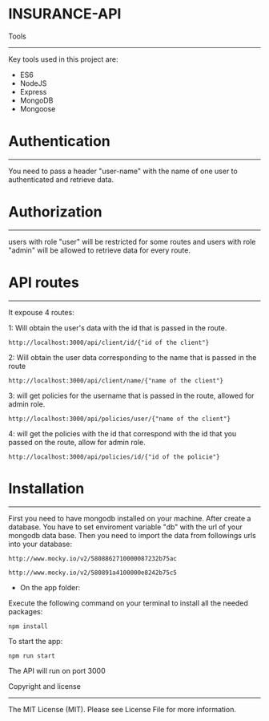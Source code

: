 # INSURANCE-API

Tools

---

Key tools used in this project are:

- ES6
- NodeJS
- Express
- MongoDB
- Mongoose

# Authentication

---

You need to pass a header "user-name" with the name of one user to authenticated and retrieve data.

# Authorization

---

users with role "user" will be restricted for some routes and users with role "admin" will be allowed to retrieve data for every route.

# API routes

---

It expouse 4 routes:

1: Will obtain the user's data with the id that is passed in the route.

    http://localhost:3000/api/client/id/{"id of the client"}

2: Will obtain the user data corresponding to the name that is passed in the route

    http://localhost:3000/api/client/name/{"name of the client"}

3: will get policies for the username that is passed in the route, allowed for admin role.

    http://localhost:3000/api/policies/user/{"name of the client"}

4: will get the policies with the id that correspond with the id that you passed on the route, allow for admin role.

    http://localhost:3000/api/policies/id/{"id of the policie"}

# Installation

---

First you need to have mongodb installed on your machine.
After create a database.
You have to set enviroment variable "db" with the url of your mongodb data base.
Then you need to import the data from followings urls into your database:

    http://www.mocky.io/v2/5808862710000087232b75ac

    http://www.mocky.io/v2/580891a4100000e8242b75c5

- On the app folder:

Execute the following command on your terminal to install all the needed packages:

    npm install

To start the app:

    npm run start

The API will run on port 3000

Copyright and license

---

The MIT License (MIT). Please see License File for more information.
